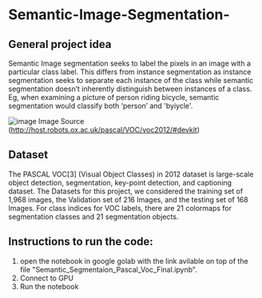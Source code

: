 # Semantic-Image-Segmentation-

## General project idea
Semantic Image segmentation seeks to label the pixels in an image with a particular class label. This differs from instance segmentation as instance segmentation seeks to separate each instance of the class while semantic segmentation doesn’t inherently distinguish between instances of a class. Eg, when examining a picture of person riding bicycle, semantic segmentation would classify both ‘person’ and 'byiycle'.

![image](https://user-images.githubusercontent.com/28123822/166157757-44c6cdd0-3d23-45fa-ad98-08e8bbacf170.png)
Image Source (http://host.robots.ox.ac.uk/pascal/VOC/voc2012/#devkit)

## Dataset
The PASCAL VOC[3] (Visual Object Classes) in 2012 dataset is large-scale object detection, segmentation, key-point detection, and captioning dataset. The Datasets for this project, we considered the training set of 1,968 images, the Validation set of 216 Images, and the testing set of 168 Images. For class indices for VOC labels, there are 21 colormaps for segmentation classes and 21 segmentation objects.

## Instructions to run the code:
1) open the notebook in google golab with the link avilable on top of the file "Semantic_Segmentaion_Pascal_Voc_Final.ipynb".
2) Connect to GPU 
3) Run the notebook

